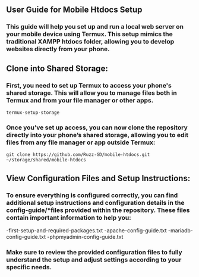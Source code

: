 ## User Guide for Mobile Htdocs Setup
### This guide will help you set up and run a local web server on your mobile device using Termux. This setup mimics the traditional XAMPP htdocs folder, allowing you to develop websites directly from your phone.

## Clone into Shared Storage:
### First, you need to set up Termux to access your phone's shared storage. This will allow you to manage files both in Termux and from your file manager or other apps.
```
termux-setup-storage
```
### Once you’ve set up access, you can now clone the repository directly into your phone’s shared storage, allowing you to edit files from any file manager or app outside Termux:
```
git clone https://github.com/Ruzz-GD/mobile-htdocs.git ~/storage/shared/mobile-htdocs
```
## View Configuration Files and Setup Instructions:
### To ensure everything is configured correctly, you can find additional setup instructions and configuration details in the config-guide/*files provided within the repository. These files contain important information to help you:
-first-setup-and-required-packages.txt
-apache-config-guide.txt
-mariadb-config-guide.txt
-phpmyadmin-config-guide.txt
### Make sure to review the provided configuration files to fully understand the setup and adjust settings according to your specific needs.